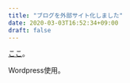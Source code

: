```yaml
---
title: "ブログを外部サイト化しました"
date: 2020-03-03T16:52:34+09:00
draft: false
---
```


[ここ](http://by.mikiri.net/)。

Wordpress使用。

